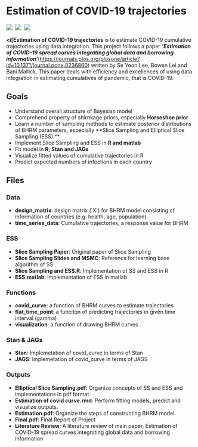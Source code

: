 <h1> Estimation of COVID-19 trajectories </h1>
<p align="left">
  <img src="https://img.shields.io/badge/R-276DC3?style=flat-square&logo=R&logoColor=white"/></a>&nbsp
  <img src="https://img.shields.io/badge/Jags-007396?style=flat-square"/></a>&nbsp 
  <img src="https://img.shields.io/badge/Stan-ffb13b?style=flat-square"/></a>&nbsp 
</p>


<b><i[Estimation of COVID-19 trajectories </i></b> is to estimate COVID-19 cumulative trajectories using data integration. This project follows a paper <b><i>'Estimation of COVID-19 spread curves integrating global data and borrowing information'</i></b>(https://journals.plos.org/plosone/article?id=10.1371/journal.pone.0236860) written by Se Yoon Lee, Bowen Lei and Bani Mallick. This paper deals with efficiency and excellences of using data integration in estimating cumulatives of pandemic, that is COVID-19. 



<h2> Goals </h2>

- Understand overall structure of Bayesian model
- Comprehend property of shirnkage priors, especially **Horseshoe prior**
- Learn a number of sampling methods to estimate posterior distributions of BHRM parameters, especially **Slice Sampling and Elliptical Slice Sampling (ESS) **
- Implement Slice Sampling and ESS in **R and matlab**
- Fit model in **R, Stan and JAGs**
- Visualize fitted values of cumulative trajectories in R
- Predict expected numbers of infections in each country 


<h2> Files </h2>

### Data
- **design_matrix**: design matrix ('X') for BHRM model consisting of information of countries (e.g. health, age, population). 
- **time_series_data**: Cumulative trajectories, a response value for BHRM

### ESS
- **Slice Sampling Paper**: Original paper of Slice Sampling
- **Slice Sampling Slides and MSMC**: Referencs for learning base algorithm of SS
- **Slice Sampling and ESS.R**: Implementation of SS and ESS in R
- **ESS.matlab**: Implementation of ESS in matlab


### Functions
- **covid_curve**: a function of BHRM curves to estimate trajectories
- **flat_time_point**: a funciton of predicting trajectories in given time interval (gamma)
- **visualization**: a function of drawing BHRM curves

### Stan & JAGs
- **Stan**: Implemetation of covid_curve in terms of Stan
- **JAGS**: Implemetation of covid_curve in terms of JAGS

### Outputs
- **Elliptical Slice Sampling.pdf**: Organize concepts of SS and ESS and implementations in pdf format.
- **Estimation of covid curve.rmd**: Perform fitting models, predict and visualize outputs.
- **Estimation.pdf**: Organize the steps of constructing BHRM model.
- **Final.pdf**: Final Report of Project
- **Literature Review**: A literature review of main paper, Estimation of COVID-19 spread curves integrating global data and borrowing information
